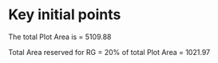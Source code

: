 # Key initial points

The total Plot Area is = 5109.88

Total Area reserved for RG = 20% of total Plot Area = 1021.97
